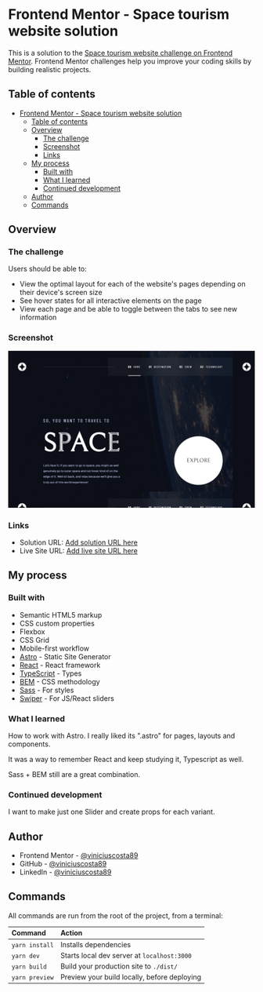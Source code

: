 # Frontend Mentor - Space tourism website solution

This is a solution to the [Space tourism website challenge on Frontend Mentor](https://www.frontendmentor.io/challenges/space-tourism-multipage-website-gRWj1URZ3). Frontend Mentor challenges help you improve your coding skills by building realistic projects.

## Table of contents

- [Frontend Mentor - Space tourism website solution](#frontend-mentor---space-tourism-website-solution)
	- [Table of contents](#table-of-contents)
	- [Overview](#overview)
		- [The challenge](#the-challenge)
		- [Screenshot](#screenshot)
		- [Links](#links)
	- [My process](#my-process)
		- [Built with](#built-with)
		- [What I learned](#what-i-learned)
		- [Continued development](#continued-development)
	- [Author](#author)
	- [Commands](#commands)

## Overview

### The challenge

Users should be able to:

- View the optimal layout for each of the website's pages depending on their device's screen size
- See hover states for all interactive elements on the page
- View each page and be able to toggle between the tabs to see new information

### Screenshot

![Homepage](./screenshot.png)

### Links

- Solution URL: [Add solution URL here](https://www.frontendmentor.io/solutions/space-tourism-multipage-website-hub-with-astro-and-react-SkmB9UDr5)
- Live Site URL: [Add live site URL here](https://space-tourism-website-viniciuscosta89.vercel.app)

## My process

### Built with

- Semantic HTML5 markup
- CSS custom properties
- Flexbox
- CSS Grid
- Mobile-first workflow
- [Astro](https://astro.build) - Static Site Generator
- [React](https://reactjs.org) - React framework
- [TypeScript](https://www.typescriptlang.org) - Types
- [BEM](http://getbem.com/introduction/) - CSS methodology
- [Sass](https://sass-lang.com) - For styles
- [Swiper](https://swiperjs.com) - For JS/React sliders

### What I learned

How to work with Astro. I really liked its ".astro" for pages, layouts and components.

It was a way to remember React and keep studying it, Typescript as well.

Sass + BEM still are a great combination.

### Continued development

I want to make just one Slider and create props for each variant.

## Author

- Frontend Mentor - [@viniciuscosta89](https://www.frontendmentor.io/profile/viniciuscosta89)
- GitHub - [@viniciuscosta89](https://github.com/viniciuscosta89)
- LinkedIn - [@viniciuscosta89](https://www.linkedin.com/in/viniciuscosta89)

## Commands

All commands are run from the root of the project, from a terminal:

| Command           | Action                                       |
| :---------------- | :------------------------------------------- |
| `yarn install`     | Installs dependencies                        |
| `yarn dev`     | Starts local dev server at `localhost:3000`  |
| `yarn build`   | Build your production site to `./dist/`      |
| `yarn preview` | Preview your build locally, before deploying |
